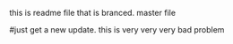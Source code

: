 this is readme file that is branced.
master file

#just get a new update.
this is very very very bad problem
